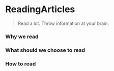 # ReadingArticles
> Read a lot. Throw information at your brain.

### Why we read


### What should we choose to read


### How to read